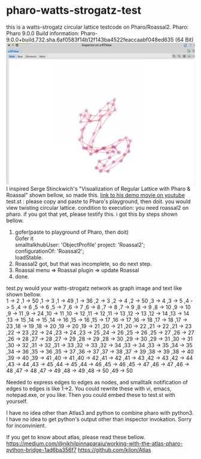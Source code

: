 # pharo-watts-strogatz-test
this is a watts-strogatz circular lattice testcode on Pharo/Roassal2.
Pharo:
Pharo 9.0.0
Build information: Pharo-9.0.0+build.732.sha.6af0583f14b12f143ba4522feaccaabf048ed635 (64 Bit)
![alt text](https://github.com/cobwebkanamachi/pharo-watts-strogatz-test/blob/main/demo.png?raw=true "Demo Screen")
I inspired Serge Stinckwich's "Visualization of Regular Lattice with Pharo & Roassal" shown bellow, so made this.
[link to his demo movie on youtube](https://www.youtube.com/watch?v=kkFa4t5isYQ)
test.st : please copy and paste to Pharo's playground, then doit.
you would view twisting circular lattice.
condition to execution: you need roassal2 on pharo. if you got that yet, please testify this.
i got this by steps shown bellow.
1. gofer(paste to playground of Pharo, then doit)<BR>
Gofer it<BR>
smalltalkhubUser: 'ObjectProfile' project: 'Roassal2';<BR>
configurationOf: 'Roassal2';<BR>
loadStable.<BR>
2. Roassal2 got, but that was incomplete, so do next step.<BR>
3. Roassal menu => Roassal plugin => update Roassal<BR>
4. done.<BR>
<p>
test.py would your watts-strogatz network as graph image and text like shown bellow.<BR>
1 -> 2 ,1 -> 50 ,1 -> 3 ,1 -> 49 ,1 -> 36 ,2 -> 3 ,2 -> 4 ,2 -> 50 ,3 -> 4 ,3 -> 5 ,4 -> 5 ,4 -> 6 ,5 -> 6 ,5 -> 7 ,6 -> 7 ,6 -> 8 ,7 -> 8 ,7 -> 9 ,8 -> 9 ,8 -> 10 ,9 -> 10 ,9 -> 11 ,9 -> 24 ,10 -> 11 ,10 -> 12 ,11 -> 12 ,11 -> 13 ,12 -> 13 ,12 -> 14 ,13 -> 14 ,13 -> 15 ,14 -> 15 ,14 -> 16 ,15 -> 16 ,15 -> 17 ,16 -> 17 ,16 -> 18 ,17 -> 18 ,17 -> 23 ,18 -> 19 ,18 -> 20 ,19 -> 20 ,19 -> 21 ,20 -> 21 ,20 -> 22 ,21 -> 22 ,21 -> 23 ,22 -> 23 ,22 -> 24 ,23 -> 24 ,23 -> 25 ,24 -> 26 ,25 -> 26 ,25 -> 27 ,26 -> 27 ,26 -> 28 ,27 -> 28 ,27 -> 29 ,28 -> 29 ,28 -> 30 ,29 -> 30 ,29 -> 31 ,30 -> 31 ,30 -> 32 ,31 -> 32 ,31 -> 33 ,32 -> 33 ,32 -> 34 ,33 -> 34 ,33 -> 35 ,34 -> 35 ,34 -> 36 ,35 -> 36 ,35 -> 37 ,36 -> 37 ,37 -> 38 ,37 -> 39 ,38 -> 39 ,38 -> 40 ,39 -> 40 ,39 -> 41 ,40 -> 41 ,40 -> 42 ,41 -> 42 ,41 -> 43 ,42 -> 43 ,42 -> 44 ,43 -> 44 ,43 -> 45 ,44 -> 45 ,44 -> 46 ,45 -> 46 ,45 -> 47 ,46 -> 47 ,46 -> 48 ,47 -> 48 ,47 -> 49 ,48 -> 49 ,48 -> 50 ,49 -> 50
<p>
Needed to express edges to edges as nodes, and smalltalk notification of edges to edges is like 1->2.
You could rewrite these with vi, emacs, notepad.exe, or you like.
Then you could embed these to test.st with yourself.
<p>

I have no idea other than Atlas3 and python to combine pharo with python3.
I have no idea to get python's output other than inspector invokation.
Sorry for inconvinient.

If you get to know about atlas, please read these bellow.
https://medium.com/@nikhilpinnaparaju/working-with-the-atlas-pharo-python-bridge-1ad6ba356f7
https://github.com/kilon/Atlas
